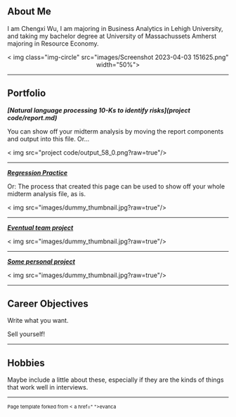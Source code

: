 ## About Me

I am Chengxi Wu, I am majoring in Business Analytics in Lehigh University, and taking my bachelor degree at University of Massachussets Amherst majoring in Resource Economy.

<p style="text-align:center;">
  < img class="img-circle" src="images/Screenshot 2023-04-03 151625.png" width="50%">
</p >

---

## Portfolio

<!-- You can link to other websites, PDFs in this repo, and other pages in this repo -->

_**[Natural language processing 10-Ks to identify risks](project code/report.md)**_

You can show off your midterm analysis by moving the report components and output into this file. Or...

< img src="project code/output_58_0.png?raw=true"/>

---

_**[Regression Practice](Regression_practice)**_

Or: The process that created this page can be used to show off your whole midterm analysis file, as is.

< img src="images/dummy_thumbnail.jpg?raw=true"/>

---

_**[Eventual team project](https://donbowen.github.io/teamproject/)**_

< img src="images/dummy_thumbnail.jpg?raw=true"/>

---

_**[Some personal project](/pdf/sample_presentation.pdf)**_

< img src="images/dummy_thumbnail.jpg?raw=true"/>

---

## Career Objectives

Write what you want. 

Sell yourself!

---

## Hobbies

Maybe include a little about these, especially if they are the kinds of things that work well in interviews.

---
<p style="font-size:11px">Page template forked from < a href=" ">evanca</ a></p >
<!-- Remove above link if you don't want to attibute -->



